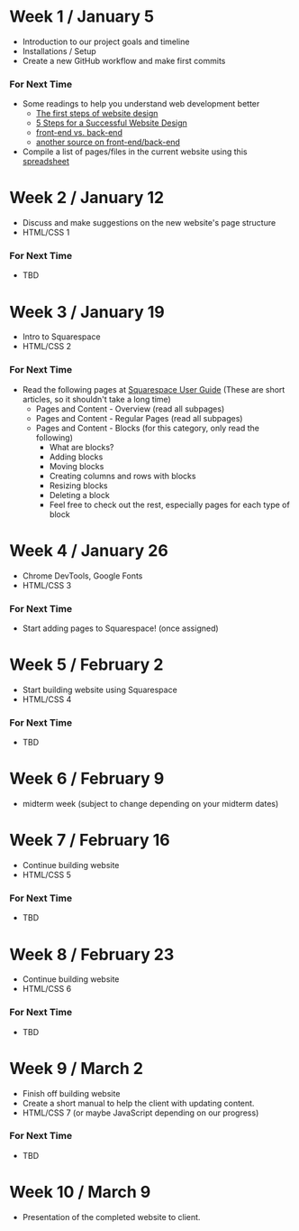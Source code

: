 # Week 1 / January 5
- Introduction to our project goals and timeline
- Installations / Setup
- Create a new GitHub workflow and make first commits

### For Next Time
- Some readings to help you understand web development better
    - <a href="http://www.dummies.com/web-design-development/site-development/the-first-steps-of-website-design/">The first steps of website design</a>
    - <a href="https://www.codementor.io/design/tutorial/how-to-design-website-ui-ux-steps">5 Steps for a Successful Website Design</a>
    - <a href="http://blog.teamtreehouse.com/i-dont-speak-your-language-frontend-vs-backend">front-end vs. back-end</a>
    - <a href="http://blog.digitaltutors.com/whats-difference-front-end-back-end/">another source on front-end/back-end</a>
- Compile a list of pages/files in the current website using this <a href="https://docs.google.com/spreadsheets/d/1Sl257UDtYyvchnLUh96k8dwSz-OttOUCVl1S2xgz894/edit#gid=0">spreadsheet</a>

# Week 2 / January 12
- Discuss and make suggestions on the new website's page structure
- HTML/CSS 1

### For Next Time
- TBD

# Week 3 / January 19
- Intro to Squarespace
- HTML/CSS 2

### For Next Time
- Read the following pages at <a href="https://support.squarespace.com/hc/en-us/articles/206795137">Squarespace User Guide</a> (These are short articles, so it shouldn't take a long time)
    - Pages and Content - Overview (read all subpages)
    - Pages and Content - Regular Pages (read all subpages)
    - Pages and Content - Blocks (for this category, only read the following)
        - What are blocks?
        - Adding blocks
        - Moving blocks
        - Creating columns and rows with blocks
        - Resizing blocks
        - Deleting a block
        - Feel free to check out the rest, especially pages for each type of block

# Week 4 / January 26
- Chrome DevTools, Google Fonts
- HTML/CSS 3

### For Next Time
- Start adding pages to Squarespace! (once assigned)

# Week 5 / February 2
- Start building website using Squarespace
- HTML/CSS 4

### For Next Time
- TBD

# Week 6 / February 9
- midterm week (subject to change depending on your midterm dates)

# Week 7 / February 16
- Continue building website
- HTML/CSS 5

### For Next Time
- TBD

# Week 8 / February 23
- Continue building website
- HTML/CSS 6

### For Next Time
- TBD

# Week 9 / March 2
- Finish off building website
- Create a short manual to help the client with updating content.
- HTML/CSS 7 (or maybe JavaScript depending on our progress)

### For Next Time
- TBD

# Week 10 / March 9
- Presentation of the completed website to client.
